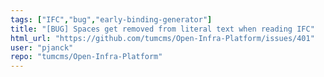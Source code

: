 ```yaml
---
tags: ["IFC","bug","early-binding-generator"]
title: "[BUG] Spaces get removed from literal text when reading IFC"
html_url: "https://github.com/tumcms/Open-Infra-Platform/issues/401"
user: "pjanck"
repo: "tumcms/Open-Infra-Platform"
---
```


